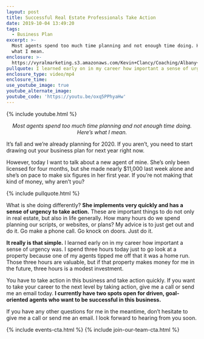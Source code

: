 ```yaml
---
layout: post
title: Successful Real Estate Professionals Take Action
date: 2019-10-04 13:49:20
tags:
  - Business Plan
excerpt: >-
  Most agents spend too much time planning and not enough time doing. Here’s
  what I mean.
enclosure: >-
  https://vyralmarketing.s3.amazonaws.com/Kevin+Clancy/Coaching/Albany+Real+Estate+Agent-+Take+Action.mp4
pullquote: I learned early on in my career how important a sense of urgency was.
enclosure_type: video/mp4
enclosure_time:
use_youtube_image: true
youtube_alternate_image:
youtube_code: 'https://youtu.be/oxq5PPhyaHw'
---
```


{% include youtube.html %}

<p style="text-align: center;"><em>Most agents spend too much time planning and not enough time doing. Here’s what I mean.</em></p>

It’s fall and we’re already planning for 2020. If you aren’t, you need to start drawing out your business plan for next year right now.&nbsp;

However, today I want to talk about a new agent of mine. She’s only been licensed for four months, but she made nearly $11,000 last week alone and she’s on pace to make six figures in her first year. If you’re not making that kind of money, why aren’t you?&nbsp;

{% include pullquote.html %}

What is she doing differently? **She implements very quickly and has a sense of urgency to take action.** These are important things to do not only in real estate, but also in life generally. How many hours do we spend planning our scripts, or websites, or plans? My advice is to just get out and do it. Go make a phone call. Go knock on doors. Just do it.

**It really is that simple.** I learned early on in my career how important a sense of urgency was. I spend three hours today just to go look at a property because one of my agents tipped me off that it was a home run. Those three hours are valuable, but if that property makes money for me in the future, three hours is a modest investment.&nbsp;

You have to take action in this business and take action quickly. If you want to take your career to the next level by taking action, give me a call or send me an email today. **I currently have two spots open for driven, goal-oriented agents who want to be successful in this business.**

If you have any other questions for me in the meantime, don’t hesitate to give me a call or send me an email. I look forward to hearing from you soon.

{% include events-cta.html %} {% include join-our-team-cta.html %}